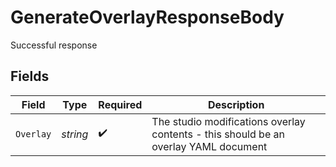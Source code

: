 # GenerateOverlayResponseBody

Successful response


## Fields

| Field                                                                               | Type                                                                                | Required                                                                            | Description                                                                         |
| ----------------------------------------------------------------------------------- | ----------------------------------------------------------------------------------- | ----------------------------------------------------------------------------------- | ----------------------------------------------------------------------------------- |
| `Overlay`                                                                           | *string*                                                                            | :heavy_check_mark:                                                                  | The studio modifications overlay contents - this should be an overlay YAML document |